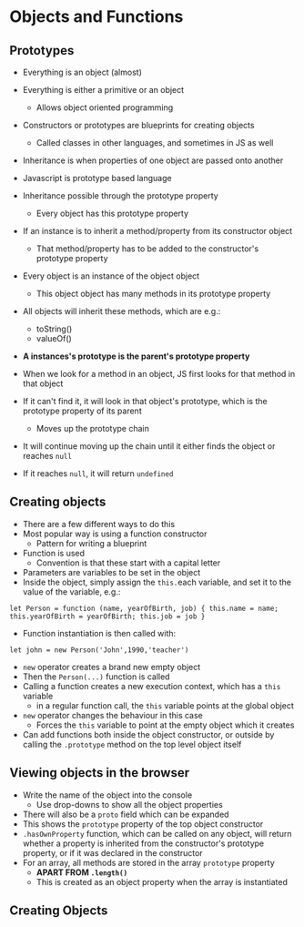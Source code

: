 Objects and Functions
=======

## Prototypes

* Everything is an object (almost)
* Everything is either a primitive or an object
  * Allows object oriented programming
* Constructors or prototypes are blueprints for creating objects
  * Called classes in other languages, and sometimes in JS as well
* Inheritance is when properties of one object are passed onto another

* Javascript is prototype based language
* Inheritance possible through the prototype property
  * Every object has this prototype property

* If an instance is to inherit a method/property from its constructor object
  * That method/property has to be added to the constructor's prototype property
* Every object is an instance of the object object
  * This object object has many methods in its prototype property
* All objects will inherit these methods, which are e.g.:
  * toString()
  * valueOf()
* **A instances's prototype is the parent's prototype property**

* When we look for a method in an object, JS first looks for that method in that object
* If it can't find it, it will look in that object's prototype, which is the prototype property of its parent
  * Moves up the prototype chain
* It will continue moving up the chain until it either finds the object or reaches `null`
* If it reaches `null`, it will return `undefined`

## Creating objects

* There are a few different ways to do this
* Most popular way is using a function constructor
  * Pattern for writing a blueprint
* Function is used
  * Convention is that these start with a capital letter
* Parameters are variables to be set in the object
* Inside the object, simply assign the `this.`each variable, and set it to the value of the variable, e.g.:

`let Person = function (name, yearOfBirth, job) {
  this.name = name;
  this.yearOfBirth = yearOfBirth;
  this.job = job
  }`

* Function instantiation is then called with:

`let john = new Person('John',1990,'teacher')`

* `new` operator creates a brand new empty object
* Then the `Person(...)` function is called
* Calling a function creates a new execution context, which has a `this` variable
  * in a regular function call, the `this` variable points at the global object
* `new` operator changes the behaviour in this case
  * Forces the `this` variable to point at the empty object which it creates
* Can add functions both inside the object constructor, or outside by calling the `.prototype` method on the top level object itself

## Viewing objects in the browser

* Write the name of the object into the console
  * Use drop-downs to show all the object properties
* There will also be a `proto` field which can be expanded
* This shows the `prototype`  property of the top object constructor
* `.hasOwnProperty` function, which can be called on any object, will return whether a property is inherited from the constructor's prototype property, or if it was declared in the constructor
* For an array, all methods are stored in the array `prototype` property
  * **APART FROM `.length()`**
  * This is created as an object property when the array is instantiated

## Creating Objects
